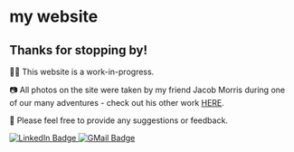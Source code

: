 # my website

## Thanks for stopping by!

👩‍💻 This website is a work-in-progress. 

📷 All photos on the site were taken by my friend Jacob Morris during one of our many adventures - check out his other work <a href="https://www.instagram.com/jaymoa7/?hl=en" target="_blank">HERE</a>.

📝 Please feel free to provide any suggestions or feedback.

<div id="badges">
  <a href="https://www.linkedin.com/in/wujoi/" target="_blank">
    <img src="https://img.shields.io/badge/LinkedIn-blue?style=for-the-badge&logo=linkedin&logoColor=white" alt="LinkedIn Badge"/>
  </a>
  <a href="mailto:joiwuu@gmail.com" target="_blank">
    <img src="https://img.shields.io/badge/Gmail-D14836?style=for-the-badge&logo=gmail&logoColor=white" alt="GMail Badge"/>
  </a>
</div>
